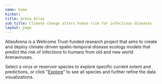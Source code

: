 ```yaml
---
name: home
kicker:
title: Arena Atlas
sub_title: Climate change alters human risk for infectious diseases
layout: page
---
```


AtlasArena is a Wellcome Trust-funded research project that aims to create and deploy climate-driven spatio-temporal disease ecology models that predict the risk of infections to humans from old and new world Arenaviruses.

Select a virus or reservoir species to explore specific current extent and predictions, or click "[Explore](/explore)" to see all species and further refine the data visualizations.
